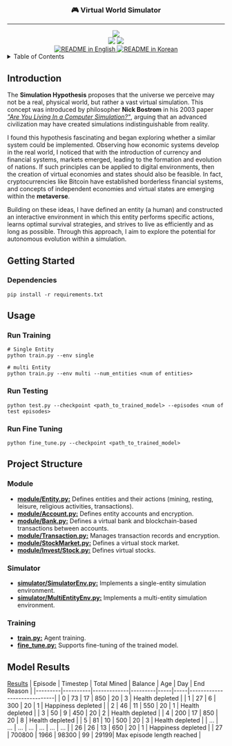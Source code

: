 <div align="center">
    <h3>
        🎮 Virtual World Simulator
    </h3>
</div>

---
<div align="center">
    <a href="https://opensource.org/licenses/MIT">
        <img src="https://img.shields.io/badge/License-MIT-yellow.svg">
    </a>
    <br>
    <img src="https://img.shields.io/badge/python-3776AB?style=for-the-badge&logo=python&logoColor=ffffff">
    <img src="https://img.shields.io/badge/pytorch-EE4C2C?style=for-the-badge&logo=python&logoColor=ffffff">
    <br>
    <a href="./README.md">
        <img alt="README in English" src="https://img.shields.io/badge/English-d9d9d9">
    </a>
    <a href="./README_KR.md">
        <img alt="README in Korean" src="https://img.shields.io/badge/한국어-d9d9d9">
    </a>
</div>

<!-- TABLE OF CONTENTS -->
<details>
  <summary>Table of Contents</summary>
  <ol>
    <li>
        <a href="#introduction">Introduction</a>
    </li>
    <li>
        <a href="#getting-started">Getting Started</a>
        <ul>
            <li><a href="#dependencies">Dependencies</a></li>
        </ul>
    </li>
    <li>
        <a href="#usage">Usage</a>
            <ul>
                <li><a href="#run-training">Run Training</a></li>
                <li><a href="#run-testing">Run Testing</a></li>
                <li><a href="#run-fine-tuning">Run Fine Tuning</a></li>
            </ul>
    </li>
    <li><a href="#project-structure">Project Structure</a></li>
    <li><a href="#model-results">Model Results</a></li>
  </ol>
</details>

## Introduction
The **Simulation Hypothesis** proposes that the universe we perceive may not be a real, physical world, but rather a vast virtual simulation. This concept was introduced by philosopher **Nick Bostrom** in his 2003 paper [*"Are You Living In a Computer Simulation?"*](https://simulation-argument.com/simulation/), arguing that an advanced civilization may have created simulations indistinguishable from reality.

I found this hypothesis fascinating and began exploring whether a similar system could be implemented. Observing how economic systems develop in the real world, I noticed that with the introduction of currency and financial systems, markets emerged, leading to the formation and evolution of nations. If such principles can be applied to digital environments, then the creation of virtual economies and states should also be feasible. In fact, cryptocurrencies like Bitcoin have established borderless financial systems, and concepts of independent economies and virtual states are emerging within the **metaverse**.

Building on these ideas, I have defined an entity (a human) and constructed an interactive environment in which this entity performs specific actions, learns optimal survival strategies, and strives to live as efficiently and as long as possible. Through this approach, I aim to explore the potential for autonomous evolution within a simulation.

## Getting Started

### Dependencies
```
pip install -r requirements.txt
```

## Usage

### Run Training
``` 
# Single Entity
python train.py --env single

# multi Entity
python train.py --env multi --num_entities <num of entities>
```

### Run Testing
```
python test.py --checkpoint <path_to_trained_model> --episodes <num of test episodes>
```

### Run Fine Tuning
```
python fine_tune.py --checkpoint <path_to_trained_model>
```

## Project Structure
### Module
- **[module/Entity.py:](./module/Entity.py)** Defines entities and their actions (mining, resting, leisure, religious activities, transactions).
- **[module/Account.py:](./module/Account.py)** Defines entity accounts and encryption.
- **[module/Bank.py:](./module/Bank.py)** Defines a virtual bank and blockchain-based transactions between accounts.
- **[module/Transaction.py:](./module/Transaction.py)** Manages transaction records and encryption.
- **[module/StockMarket.py:](./module/StockMarket.py)** Defines a virtual stock market.
- **[module/Invest/Stock.py:](./module/Invest/Stock.py)** Defines virtual stocks.

### Simulator
- **[simulator/SimulatorEnv.py:](./simulator/SimulatorEnv.py)** Implements a single-entity simulation environment.
- **[simulator/MultiEntityEnv.py:](./simulator/MultiEntityEnv.py)** Implements a multi-entity simulation environment.

### Training
- **[train.py:](./train.py)** Agent training.
- **[fine_tune.py:](./fine_tune.py)** Supports fine-tuning of the trained model.

## Model Results
[Results](./PPO_logs/PPO_3/results.csv)
| Episode | Timestep | Total Mined | Balance | Age | Day | End Reason                  |
|---------|----------|-------------|---------|-----|-----|-----------------------------|
| 0       | 73       | 17          | 850     | 20  | 3   | Health depleted             |
| 1       | 27       | 6           | 300     | 20  | 1   | Happiness depleted          |
| 2       | 46       | 11          | 550     | 20  | 1   | Health depleted             |
| 3       | 50       | 9           | 450     | 20  | 2   | Health depleted             |
| 4       | 200      | 17          | 850     | 20  | 8   | Health depleted             |
| 5       | 81       | 10          | 500     | 20  | 3   | Health depleted             |
| ...     | ...      | ...         | ...     | ... | ... | ...                         |
| 26      | 26       | 13          | 650     | 20  | 1   | Happiness depleted          |
| 27      | 700800   | 1966        | 98300   | 99  | 29199| Max episode length reached  |